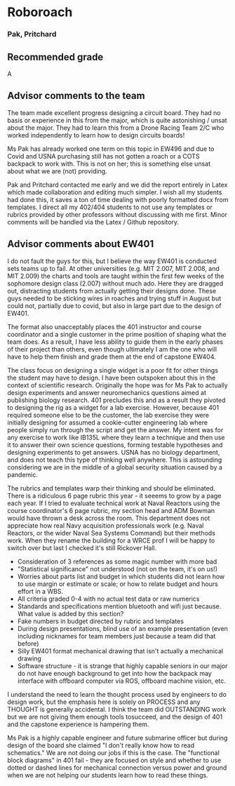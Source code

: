 # Roboroach
### Pak, Pritchard

## Recommended grade
A

## Advisor comments to the team
The team made excellent progress designing a circuit board. They had no basis or experience in this from the major, which is quite astonishing / unsat about the major. They had to learn this from a Drone Racing Team 2/C who worked independently to learn how to design circuits boards!

Ms Pak has already worked one term on this topic in EW496 and due to Covid and USNA purchasing still has not gotten a roach or a COTS backpack to work with. This is not on her; this is something else unsat about what we are (not) providing.

Pak and Pritchard contacted me early and we did the report entirely in Latex which made collaboration and editing much simpler. I wish all my students had done this, it saves a ton of time dealing with poorly formatted docx from templates. I direct all my 402/404 students to not use any templates or rubrics provided by other professors without discussing with me first. Minor comments will be handled via the Latex / Github repository.

## Advisor comments about EW401
I do not fault the guys for this, but I believe the way EW401 is conducted sets teams up to fail. At other universities (e.g. MIT 2.007, MIT 2.008, and MIT 2.009) the charts and tools are taught within the first few weeks of the sophomore design class (2.007) without much ado. Here they are dragged out, distracting students from actually getting their designs done. These guys needed to be sticking wires in roaches and trying stuff in August but could not, partially due to covid, but also in large part due to the design of EW401. 

The format also unacceptably places the 401 instructor and course coordinator and a single customer in the prime position of shaping what the team does. As a result, I have less ability to guide them in the early phases of their project than others, even though ultimately I am the one who will have to help them finish and grade them at the end of capstone EW404. 

The class focus on designing a single widget is a poor fit for other things the student may have to design. I have been outspoken about this in the context of scientific research. Originally the hope was for Ms Pak to actually design experiments and answer neuromechanics questions aimed at publishing biology research. 401 precludes this and as a result they pivoted to designing the rig as a widget for a lab exercise. However, because 401 required someone else to be the customer, the lab exercise they were initially designing for assumed a cookie-cutter engineering lab where people simply run through the script and get the answer. My intent was for any exercise to work like IB135L where they learn a technique and then use it to answer their own science questions, forming testable hypotheses and designing experiments to get answers. USNA has no biology department, and does not teach this type of thinking well anywhere. This is astounding considering we are in the middle of a global security situation caused by a pandemic. 

The rubrics and templates warp their thinking and should be eliminated. There is a ridiculous 6 page rubric this year - it seeems to grow by a page each year. If I tried to evaluate technical work at Naval Reactors using the course coordinator's 6 page rubric, my section head and ADM Bowman would have thrown a desk across the room. This department does not appreciate how real Navy acquisition professionals work (e.g. Naval Reactors, or the wider Naval Sea Systems Command) but their methods work. When they rename the building for a WRCE prof I will be happy to switch over but last I checked it's still Rickover Hall. 
  * Consideration of 3 references as some magic number with more bad
  * "Statistical significance" not understood (not on the team, it's on us!)
  * Worries about parts list and budget in which students did not learn how to use margin or estimate or scale; or how to relate budget and hours effort in a WBS.
  * All criteria graded 0-4 with no actual test data or raw numerics
  * Standards and specifications mention bluetooth and wifi just because. What value is added by this section? 
  * Fake numbers in budget directed by rubric and templates
  * During design presentations, blind use of an example presentation (even including nicknames for team members just because a team did that before)
  * Silly EW401 format mechanical drawing that isn't actually a mechanical drawing
  * Software structure - it is strange that highly capable seniors in our major do not have enough background to get into how the backpack may interface with offboard computer via ROS, offboard machine vision, etc. 
  
I understand the need to learn the thought process used by engineers to do design work, but the emphasis here is solely on PROCESS and any THOUGHT is generally accidental. I think the team did OUTSTANDING work but we are not giving them enough tools tosucceed, and the design of 401 and the capstone experience is hampering them.

Ms Pak is a highly capable engineer and future submarine officer but during design of the board she claimed "I don't really know how to read schematics." We are not doing our jobs if this is the case. The "functional block diagrams" in 401 fail - they are focused on style and whether to use dotted or dashed lines for mechanical connection versus power and ground when we are not helping our students learn how to read these things. 
